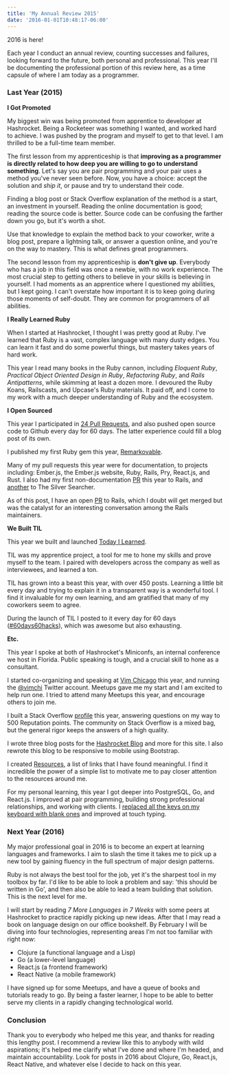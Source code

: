 ```yaml
---
title: 'My Annual Review 2015'
date: '2016-01-01T10:48:17-06:00'
---
```


2016 is here!

Each year I conduct an annual review, counting successes and failures, looking forward to the future, both personal and professional. This year I'll be documenting the professional portion of this review here, as a time capsule of where I am today as a programmer.

### Last Year (2015)

**I Got Promoted**

My biggest win was being promoted from apprentice to developer at Hashrocket. Being a Rocketeer was something I wanted, and worked hard to achieve. I was pushed by the program and myself to get to that level. I am thrilled to be a full-time team member.

The first lesson from my apprenticeship is that **improving as a programmer is directly related to how deep you are willing to go to understand something**. Let's say you are pair programming and your pair uses a method you've never seen before. Now, you have a choice: accept the solution and *ship it*, or pause and try to understand their code.

Finding a blog post or Stack Overflow explanation of the method is a start, an investment in yourself. Reading the online documentation is good; reading the source code is better. Source code can be confusing the farther down you go, but it's worth a shot.

Use that knowledge to explain the method back to your coworker, write a blog post, prepare a lightning talk, or answer a question online, and you're on the way to mastery. This is what defines great programmers. 

The second lesson from my apprenticeship is **don't give up**. Everybody who has a job in this field was once a newbie, with no work experience. The most crucial step to getting others to believe in your skills is believing in yourself. I had moments as an apprentice where I questioned my abilities, but I kept going. I can't overstate how important it is to keep going during those moments of self-doubt. They are common for programmers of all abilities.

**I Really Learned Ruby**

When I started at Hashrocket, I thought I was pretty good at Ruby. I've learned that Ruby is a vast, complex language with many dusty edges. You can learn it fast and do some powerful things, but mastery takes years of hard work.

This year I read many books in the Ruby cannon, including *Eloquent Ruby*, *Practical Object Oriented Design in Ruby*, *Refactoring Ruby*, and *Rails Antipatterns*, while skimming at least a dozen more. I devoured the Ruby Koans, Railscasts, and Upcase's Ruby materials. It paid off, and I come to my work with a much deeper understanding of Ruby and the ecosystem.

**I Open Sourced**

This year I participated in [24 Pull Requests](http://24pullrequests.com), and also pushed open source code to Github every day for 60 days. The latter experience could fill a blog post of its own.

I published my first Ruby gem this year, [Remarkovable](https://rubygems.org/gems/remarkovable).

Many of my pull requests this year were for documentation, to projects including: Ember.js, the Ember.js website, Ruby, Rails, Pry, React.js, and Rust. I also had my first non-documentation [PR](https://github.com/rails/rails/pull/21944) this year to Rails, and [another](https://github.com/ggreer/the_silver_searcher/pull/782) to The Silver Searcher.

As of this post, I have an open [PR](https://github.com/rails/rails/pull/22010) to Rails, which I doubt will get merged but was the catalyst for an interesting conversation among the Rails maintainers.

**We Built TIL**

This year we built and launched [Today I Learned](http://til.hashrocket.com/).

TIL was my apprentice project, a tool for me to hone my skills and prove myself to the team. I paired with developers across the company as well as interviewees, and learned a ton.

TIL has grown into a beast this year, with over 450 posts. Learning a little bit every day and trying to explain it in a transparent way is a wonderful tool. I find it invaluable for my own learning, and am gratified that many of my coworkers seem to agree.

During the launch of TIL I posted to it every day for 60 days ([#60days60hacks](https://twitter.com/search?q=%2360days60hacks)), which was awesome but also exhausting.

**Etc.**

This year I spoke at both of Hashrocket's Miniconfs, an internal conference we host in Florida. Public speaking is tough, and a crucial skill to hone as a consultant.

I started co-organizing and speaking at [Vim Chicago](http://www.meetup.com/Vim-Chicago) this year, and running the [@vimchi](https://twitter.com/vimchi) Twitter account. Meetups gave me my start and I am excited to help run one. I tried to attend many Meetups this year, and encourage others to join me.

I built a Stack Overflow [profile](http://stackoverflow.com/users/2112512/jake-worth) this year, answering questions on my way to 500 Reputation points. The community on Stack Overflow is a mixed bag, but the general rigor keeps the answers of a high quality.

I wrote three blog posts for the [Hashrocket Blog](http://hashrocket.com/blog) and more for this site. I also rewrote this blog to be responsive to mobile using Bootstrap.

I created [Resources](https://github.com/jwworth/resources), a list of links that I have found meaningful. I find it incredible the power of a simple list to motivate me to pay closer attention to the resources around me.

For my personal learning, this year I got deeper into PostgreSQL, Go, and React.js. I improved at pair programming, building strong professional relationships, and working with clients. I [replaced all the keys on my keyboard with blank ones](http://www.jakeworth.com/hard-mode-keyboard-edition) and improved at touch typing.

### Next Year (2016)

My major professional goal in 2016 is to become an expert at learning languages and frameworks. I aim to slash the time it takes me to pick up a new tool by gaining fluency in the full spectrum of major design patterns.

Ruby is not always the best tool for the job, yet it's the sharpest tool in my toolbox by far. I'd like to be able to look a problem and say: 'this should be written in Go', and then also be able to lead a team building that solution. This is the next level for me.

I will start by reading *7 More Languages in 7 Weeks* with some peers at Hashrocket to practice rapidly picking up new ideas. After that I may read a book on language design on our office bookshelf. By February I will be diving into four technologies, representing areas I'm not too familiar with right now:

* Clojure (a functional language and a Lisp)
* Go (a lower-level language)
* React.js (a frontend framework)
* React Native (a mobile framework)

I have signed up for some Meetups, and have a queue of books and tutorials ready to go. By being a faster learner, I hope to be able to better serve my clients in a rapidly changing technological world.

### Conclusion

Thank you to everybody who helped me this year, and thanks for reading this lengthy post. I recommend a review like this to anybody with wild aspirations; it's helped me clarify what I've done and where I'm headed, and maintain accountability. Look for posts in 2016 about Clojure, Go, React.js, React Native, and whatever else I decide to hack on this year.
